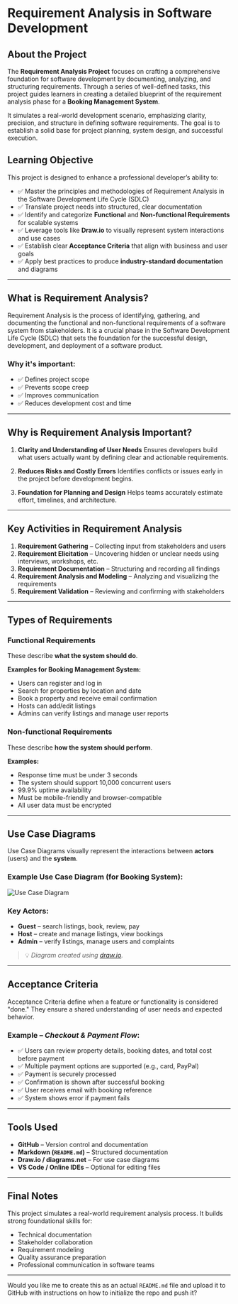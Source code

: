 # Requirement Analysis in Software Development

## About the Project

The **Requirement Analysis Project** focuses on crafting a comprehensive foundation for software development by documenting, analyzing, and structuring requirements. Through a series of well-defined tasks, this project guides learners in creating a detailed blueprint of the requirement analysis phase for a **Booking Management System**.

It simulates a real-world development scenario, emphasizing clarity, precision, and structure in defining software requirements. The goal is to establish a solid base for project planning, system design, and successful execution.

## Learning Objective

This project is designed to enhance a professional developer’s ability to:

* ✅ Master the principles and methodologies of Requirement Analysis in the Software Development Life Cycle (SDLC)
* ✅ Translate project needs into structured, clear documentation
* ✅ Identify and categorize **Functional** and **Non-functional Requirements** for scalable systems
* ✅ Leverage tools like **Draw\.io** to visually represent system interactions and use cases
* ✅ Establish clear **Acceptance Criteria** that align with business and user goals
* ✅ Apply best practices to produce **industry-standard documentation** and diagrams

---

## What is Requirement Analysis?

Requirement Analysis is the process of identifying, gathering, and documenting the functional and non-functional requirements of a software system from stakeholders. It is a crucial phase in the Software Development Life Cycle (SDLC) that sets the foundation for the successful design, development, and deployment of a software product.

### Why it's important:

* ✅ Defines project scope
* ✅ Prevents scope creep
* ✅ Improves communication
* ✅ Reduces development cost and time

---

## Why is Requirement Analysis Important?

1. **Clarity and Understanding of User Needs**
   Ensures developers build what users actually want by defining clear and actionable requirements.

2. **Reduces Risks and Costly Errors**
   Identifies conflicts or issues early in the project before development begins.

3. **Foundation for Planning and Design**
   Helps teams accurately estimate effort, timelines, and architecture.

---

## Key Activities in Requirement Analysis

1. **Requirement Gathering** – Collecting input from stakeholders and users
2. **Requirement Elicitation** – Uncovering hidden or unclear needs using interviews, workshops, etc.
3. **Requirement Documentation** – Structuring and recording all findings
4. **Requirement Analysis and Modeling** – Analyzing and visualizing the requirements
5. **Requirement Validation** – Reviewing and confirming with stakeholders

---

## Types of Requirements

### Functional Requirements

These describe **what the system should do**.

**Examples for Booking Management System:**

* Users can register and log in
* Search for properties by location and date
* Book a property and receive email confirmation
* Hosts can add/edit listings
* Admins can verify listings and manage user reports

### Non-functional Requirements

These describe **how the system should perform**.

**Examples:**

* Response time must be under 3 seconds
* The system should support 10,000 concurrent users
* 99.9% uptime availability
* Must be mobile-friendly and browser-compatible
* All user data must be encrypted

---

## Use Case Diagrams

Use Case Diagrams visually represent the interactions between **actors** (users) and the **system**.

### Example Use Case Diagram (for Booking System):

![Use Case Diagram](alx-booking-uc.png)

### Key Actors:

* **Guest** – search listings, book, review, pay
* **Host** – create and manage listings, view bookings
* **Admin** – verify listings, manage users and complaints

> 💡 *Diagram created using [draw.io](https://draw.io).*

---

## Acceptance Criteria

Acceptance Criteria define when a feature or functionality is considered "done." They ensure a shared understanding of user needs and expected behavior.

### Example – *Checkout & Payment Flow*:

* ✅ Users can review property details, booking dates, and total cost before payment
* ✅ Multiple payment options are supported (e.g., card, PayPal)
* ✅ Payment is securely processed
* ✅ Confirmation is shown after successful booking
* ✅ User receives email with booking reference
* ✅ System shows error if payment fails

---

## Tools Used

* **GitHub** – Version control and documentation
* **Markdown (`README.md`)** – Structured documentation
* **Draw\.io / diagrams.net** – For use case diagrams
* **VS Code / Online IDEs** – Optional for editing files

---

## Final Notes

This project simulates a real-world requirement analysis process. It builds strong foundational skills for:

* Technical documentation
* Stakeholder collaboration
* Requirement modeling
* Quality assurance preparation
* Professional communication in software teams

---

Would you like me to create this as an actual `README.md` file and upload it to GitHub with instructions on how to initialize the repo and push it?

